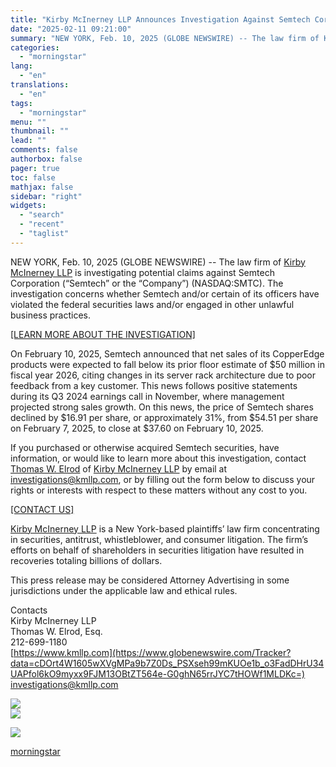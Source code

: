 ```yaml
---
title: "Kirby McInerney LLP Announces Investigation Against Semtech Corporation (SMTC) on Behalf of Investors"
date: "2025-02-11 09:21:00"
summary: "NEW YORK, Feb. 10, 2025 (GLOBE NEWSWIRE) -- The law firm of Kirby McInerney LLP is investigating potential claims against Semtech Corporation (“Semtech” or the “Company”) (NASDAQ:SMTC). The investigation concerns whether Semtech and/or certain of its officers have violated the federal securities laws and/or engaged in other unlawful business practices...."
categories:
  - "morningstar"
lang:
  - "en"
translations:
  - "en"
tags:
  - "morningstar"
menu: ""
thumbnail: ""
lead: ""
comments: false
authorbox: false
pager: true
toc: false
mathjax: false
sidebar: "right"
widgets:
  - "search"
  - "recent"
  - "taglist"
---
```


NEW YORK, Feb. 10, 2025 (GLOBE NEWSWIRE) -- The law firm of [Kirby McInerney LLP](https://www.globenewswire.com/Tracker?data=rA96U8im2jCklh6QP2cNzKqmBtWxKGZ1J04JJaLDRtygJ3SPQbdUjnB1XBDGcP5u1YitKwYstEhhvEKNUivZJelM3uiPDd9N8SydHE3S4V8=) is investigating potential claims against Semtech Corporation (“Semtech” or the “Company”) (NASDAQ:SMTC). The investigation concerns whether Semtech and/or certain of its officers have violated the federal securities laws and/or engaged in other unlawful business practices.

[[LEARN MORE ABOUT THE INVESTIGATION]](https://www.globenewswire.com/Tracker?data=1JIgW6L71YubPRDFb_APUAY3-EEmJJzlia_YM_5I-KX9MGSS9gu1gkr4bLkk7BPGcEcAIJXuuYCRqNJR6HVVPi8LAK3-PlmnzhXwL2_dS0VsyU-GxqrbbU3qau5bQyQqdXG21pvYglb47TkBeeC6KiI9sco0VpmIYmryQq7Mvtg=) 

On February 10, 2025, Semtech announced that net sales of its CopperEdge products were expected to fall below its prior floor estimate of $50 million in fiscal year 2026, citing changes in its server rack architecture due to poor feedback from a key customer. This news follows positive statements during its Q3 2024 earnings call in November, where management projected strong sales growth. On this news, the price of Semtech shares declined by $16.91 per share, or approximately 31%, from $54.51 per share on February 7, 2025, to close at $37.60 on February 10, 2025.

If you purchased or otherwise acquired Semtech securities, have information, or would like to learn more about this investigation, contact [Thomas W. Elrod](https://www.globenewswire.com/Tracker?data=HKaBBNzTqcOaX_M6KdKVbdeqkZZJSUCxTRhoXVHa39Uahs7YOf-Sax75C1N3ElDTP5miw9ASWcLhbGwOUZoMsjI_qw_mbFpXWjtQDPlYICw3opK3L0z5WGYKLKLI1EEf) of [Kirby McInerney LLP](https://www.globenewswire.com/Tracker?data=rA96U8im2jCklh6QP2cNzPgSm5hLhvgs_Jyrm8NcV39LLyL752VKQQrkSsTl1psbvk0XqtGos036f9lNDoWqMg==) by email at [investigations@kmllp.com](https://www.globenewswire.com/Tracker?data=IHuxUyvXJvHAg3UIyTFUP2DwX-uUZOrNDWOFYXmCREr1BWyI0Tik-RyRQmkEhKgQmtO_m8hlY_3m4XTNBpcWYjUP2YOTd3bbG_mppFzC9xw=), or by filling out the form below to discuss your rights or interests with respect to these matters without any cost to you.   


[[CONTACT US]](https://www.globenewswire.com/Tracker?data=z92n71hSgpY5pc7961LKs5K88BVMttTU56RfobaxvUVkrigbZfofJpnk9EqKlSEICziko6TAwma_O3nUcy-XeTWK17qSGlogsUdbT1TAJgCyt421-hrbpbnu-7CO1vxNTWqj7AfVd9IVYZPZrrnpbw==)

[Kirby McInerney LLP](https://www.globenewswire.com/Tracker?data=rA96U8im2jCklh6QP2cNzEyrBDFfxnsqcBBfY5PM1fNxkQw7QxjpJzKBmnVKxsVUVvPxUHy_z2_SecB_aZqP0A==) is a New York-based plaintiffs’ law firm concentrating in securities, antitrust, whistleblower, and consumer litigation. The firm’s efforts on behalf of shareholders in securities litigation have resulted in recoveries totaling billions of dollars.

This press release may be considered Attorney Advertising in some jurisdictions under the applicable law and ethical rules.

Contacts  
Kirby McInerney LLP  
Thomas W. Elrod, Esq.  
212-699-1180  
[https://www.kmllp.com](https://www.globenewswire.com/Tracker?data=cDOrt4W1605wXVgMPa9b7Z0Ds_PSXseh99mKUOe1b_o3FadDHrU34UAPfol6kO9myxx9FJM13OBtZT564e-G0ghN65rrJYC7tHOWf1MLDKc=)  
[investigations@kmllp.com](https://www.globenewswire.com/Tracker?data=IHuxUyvXJvHAg3UIyTFUP2DwX-uUZOrNDWOFYXmCRErr5sjhk8GtD501WJJhEbGWKbLz6uDxlFX9lJqIR2H0-10yg9XKoRTmLOX9GVhoKnE=)

 ![](https://www.globenewswire.com/newsroom/ti?nf=OTM1NjExMiM2NzQ0NTg5IzIwMjA2Njk=)   
 ![](https://ml.globenewswire.com/media/YmRlMmZlNDUtNWU3Yy00YTRmLTkyNjAtN2Q3NjRjNzg5M2MwLTEwMzE5OTc=/tiny/Kirby-McInerney-LLP.png)

 [![](https://ml.globenewswire.com/media/192da1d1-643f-4eee-b850-dde5b9f2b00f/small/linkedin-logo-300x300-png.png)](https://www.globenewswire.com/NewsRoom/AttachmentNg/192da1d1-643f-4eee-b850-dde5b9f2b00f)

[morningstar](https://www.morningstar.com/news/globe-newswire/9356112/kirby-mcinerney-llp-announces-investigation-against-semtech-corporation-smtc-on-behalf-of-investors)
